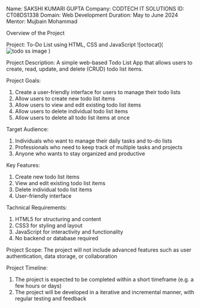 Name: SAKSHI KUMARI GUPTA
Company: CODTECH IT SOLUTIONS
ID: CT08DS1338
Domain: Web Development
Duration: May to June 2024
Mentor: Mujbain Mohammad

Overview of the Project

Project: To-Do List using HTML, CSS and JavaScript
![octocat](![todo ss image](https://github.com/sakshig130/CODTECH-Task1/assets/173877596/ddf72157-07f1-4228-b948-f8a0a07ed7ec)
)

Project Description: A simple web-based Todo List App that allows users to create, read, update, and delete (CRUD) todo list items.

Project Goals:
1. Create a user-friendly interface for users to manage their todo lists
2. Allow users to create new todo list items
3. Allow users to view and edit existing todo list items
4. Allow users to delete individual todo list items
5. Allow users to delete all todo list items at once

Target Audience:
1. Individuals who want to manage their daily tasks and to-do lists
2. Professionals who need to keep track of multiple tasks and projects
3. Anyone who wants to stay organized and productive

Key Features:
1. Create new todo list items
2. View and edit existing todo list items
3. Delete individual todo list items
4. User-friendly interface

Tachnical Requirements:
1. HTML5 for structuring and content
2. CSS3 for styling and layout
3. JavaScript for interactivity and functionality
4. No backend or database required

Project Scope:
The project will not include advanced features such as user authentication, data storage, or collaboration

Project Timeline:
1. The project is expected to be completed within a short timeframe (e.g. a few hours or days)
2. The project will be developed in a iterative and incremental manner, with regular testing and feedback
